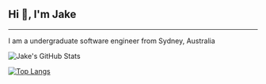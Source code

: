 ## Hi 👋, I'm Jake

---

I am a undergraduate software engineer from Sydney, Australia

![Jake's GitHub Stats](https://github-readme-stats.vercel.app/api?username=JakeRoeleven&show_icons=true&theme=radical)

[![Top Langs](https://github-readme-stats.vercel.app/api/top-langs/?username=JakeRoeleven&layout=compact)](https://github.com/JakeRoeleven/github-readme-stats)


<!--
**JakeRoeleven/JakeRoeleven** is a ✨ _special_ ✨ repository because its `README.md` (this file) appears on your GitHub profile.

Here are some ideas to get you started:

- 🔭 I’m currently working on ...
- 🌱 I’m currently learning ...
- 👯 I’m looking to collaborate on ...
- 🤔 I’m looking for help with ...
- 💬 Ask me about ...
- 📫 How to reach me: ...
- 😄 Pronouns: ...
- ⚡ Fun fact: ...
-->
